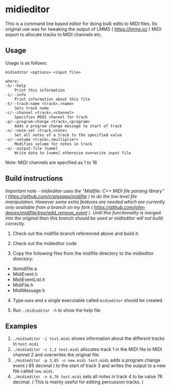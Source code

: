 # midieditor
This is a command line based editor for doing bulk edits to MIDI files. Its original use was for tweaking the output of LMMS ( https://lmms.io/ ) MIDI export to allocate tracks to MIDI channels etc.

## Usage

Usage is as follows:

```
midieditor <options> <input file>

where:
-h/--help
    Print this information
-i/--info
    Print information about this file
-t/--track-name <track>,<name>
    Sets track name
-c/--channel <track>,<channel>
    Specifies MIDI channel for track
-p/--program-change <track>,<program>
    Adds a program change message to start of track
-n/--note-set <track,<note>
    Set all notes of a track to the specified value
-v/--volume <track>,<multiplier>
    Modifies volume for notes in track
-o/--output-file [name]
    Write data to [name] otherwise overwrite input file
```

Note: MIDI channels are specified as 1 to 16

## Build instructions

*Important note - midieditor uses the "Midifile: C++ MIDI file parsing library" ( https://github.com/craigsapp/midifile ) to do the low level file manipulation. However some extra features are needed which are currently only available from a branch on my fork ( https://github.com/john-davies/midifile/tree/add_remove_event ). Until this functionality is merged into the original then this branch should be used or midieditor will not build correctly.*

1. Check out the midifile branch referenced above and build it.

2. Check out the midieditor code

3. Copy the following files from the midifile directory to the midieditor directory:
  * libmidifile.a
  * MidiEvent.h
  * MidiEventList.h
  * MidiFile.h
  * MidiMessage.h

4. Type `make` and a single executable called `midieditor` should be created.

5. Run `./midieditor -h` to show the help file

## Examples

1. `./midieditor -i test.midi` shows information about the different tracks in `test.midi`
2. `./midieditor -c 1,2 test.midi` allocates track 1 in the MIDI file to MIDI channel 2 and overwrites the original file.
3. `./midieditor -p 3,65 -o new.midi test.midi` adds a program change event ( 65 decimal ) to the start of track 3 and writes the output to a new file called `new.midi`.
4. `./midieditor -n 4,76 test.midi` sets all notes in track 4 to be value 76 decimal. ( This is mainly useful for editing percussion tracks. )
